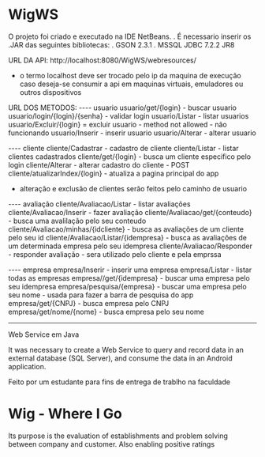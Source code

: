 # WigWS

O projeto foi criado e executado na IDE NetBeans.
. É necessario inserir os .JAR das seguintes bibliotecas:
. GSON 2.3.1
. MSSQL JDBC 7.2.2 JR8

URL DA API:
http://localhost:8080/WigWS/webresources/
* o termo localhost deve ser trocado pelo ip da maquina de execução caso deseja-se consumir a api em maquinas virtuais, emuladores ou outros dispositivos

URL DOS METODOS:
---- usuario
usuario/get/{login} - buscar usuario
usuario/login/{login}/{senha} - validar login
usuario/Listar - listar usuarios
usuario/Excluir/{login} = excluir usuario - method not allowed - não funcionando 
usuario/Inserir - inserir usuario
usuario/Alterar - alterar usuario

---- cliente
cliente/Cadastrar - cadastro de cliente
cliente/Listar - listar clientes cadastrados
cliente/get/{login} - busca um cliente especifico pelo login
cliente/Alterar - alterar cadastro do cliente - POST
cliente/atualizarIndex/{login} - atualiza a pagina principal do app
- alteração e exclusão de clientes serão feitos pelo caminho de usuario

---- avaliação
cliente/Avaliacao/Listar - listar avaliações
cliente/Avaliacao/Inserir - fazer avaliação
cliente/Avaliacao/get/{conteudo} - busca uma avalilação pelo seu conteudo
cliente/Avaliacao/minhas/{idcliente} - busca as avaliações de um cliente pelo seu id
cliente/Avaliacao/Listar/{idempresa} - busca as avaliações de um determinada empresa pelo seu idempresa
cliente/Avaliacao/Responder - responder avaliação - sera utilizado pelo cliente e pela emprssa

---- empresa
empresa/Inserir - inserir uma empresa
empresa/Listar - listar todas as empresas
empresa//get/{idempresa} - buscar uma empresa pelo seu idempresa
empresa/pesquisa/{empresa} - buscar uma empresa pelo seu nome - usada para fazer a barra de pesquisa do app
empresa/get/{CNPJ} - busca empresa pelo CNPJ
empresa/get/nome/{nome} - busca empresa pelo seu nome

----------------------------------------------------------------------------------------------------------------------------------------

Web Service em Java

It was necessary to create a Web Service to query and record data in an external database (SQL Server), and consume the data in an Android application.

Feito por um estudante para fins de entrega de trablho na faculdade

# Wig - Where I Go

Its purpose is the evaluation of establishments and problem solving between company and customer. Also enabling positive ratings
